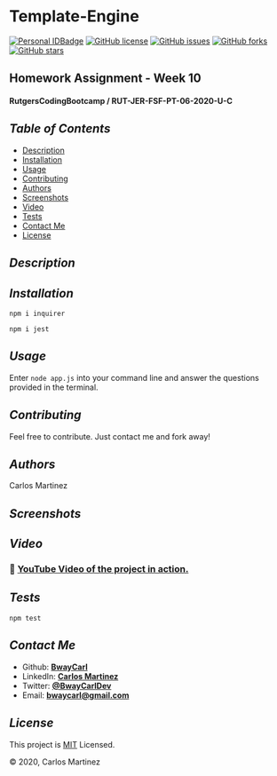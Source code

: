 # Template-Engine
[![Personal IDBadge](https://img.shields.io/badge/Dev-BwayCarl-red)](https://bwaycarl.github.io/Portfolio/)
[![GitHub license](https://img.shields.io/github/license/BwayCarl/Node-README-Generator?logo=MIT)](https://github.com/BwayCarl/Node-README-Generator/blob/master/LICENSE)
[![GitHub issues](https://img.shields.io/github/issues/BwayCarl/Node-README-Generator)](https://github.com/BwayCarl/Node-README-Generator/issues)
[![GitHub forks](https://img.shields.io/github/forks/BwayCarl/Node-README-Generator)](https://github.com/BwayCarl/Node-README-Generator/network)
[![GitHub stars](https://img.shields.io/github/stars/BwayCarl/Node-README-Generator)](https://github.com/BwayCarl/Node-README-Generator/stargazers)
## Homework Assignment - Week 10
#### RutgersCodingBootcamp / RUT-JER-FSF-PT-06-2020-U-C

## *Table of Contents*
- [Description](#description)
 - [Installation](#installation)
 - [Usage](#usage)
 - [Contributing](#contributing)
 - [Authors](#authors)
 - [Screenshots](#screenshots)
 - [Video](#video)
 - [Tests](#tests)
 - [Contact Me](#contact-me)
 - [License](#license)

## *Description* 


## *Installation* 
 ```npm i inquirer```

 ```npm i jest```

## *Usage*
 Enter ```node app.js``` into your command line and answer the questions provided in the terminal.

## *Contributing* 
 Feel free to contribute. Just contact me and fork away!

## *Authors* 
 Carlos Martinez

## *Screenshots* 

 ## *Video*

###  :movie_camera: [YouTube Video of the project in action.](https://www.youtube.com/watch?v=TpWVy2nwvtM)

## *Tests*
 ```npm test```

## *Contact Me*
 - Github: **[BwayCarl](https://github.com/BwayCarl)**
 - LinkedIn: **[Carlos Martinez](https://www.linkedin.com/in/carlos-martinez-8702b146/)** 
 - Twitter: **[@BwayCarlDev](https://twitter.com/BwayDev)**
 - Email: **[bwaycarl@gmail.com](mailto:bwaycarl@gmail.com)**

## *License* 
This project is [MIT](https://github.com/BwayCarl/Node-README-Generator/blob/master/LICENSE) Licensed.
 
 &copy; 2020, Carlos Martinez


